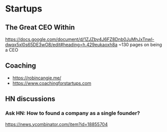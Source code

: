 # Startups

## The Great CEO Within
https://docs.google.com/document/d/1ZJZbv4J6FZ8Dnb0JuMhJxTnwl-dwqx5xl0s65DE3wO8/edit#heading=h.429eukaoxh8a
~130 pages on being a CEO

## Coaching
* https://robincangie.me/
* https://www.coachingforstartups.com

## HN discussions
### Ask HN: How to found a company as a single founder?
https://news.ycombinator.com/item?id=18855704
